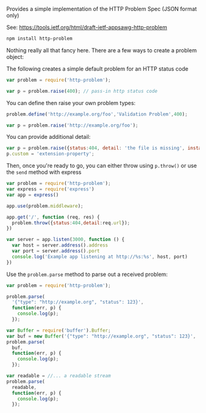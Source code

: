 Provides a simple implementation of the HTTP Problem Spec (JSON format only)

See: https://tools.ietf.org/html/draft-ietf-appsawg-http-problem

```bash
npm install http-problem
```

Nothing really all that fancy here. There are a few ways to create a problem object:

The following creates a simple default problem for an HTTP status code
```javascript
var problem = require('http-problem');

var p = problem.raise(400); // pass-in http status code
```

You can define then raise your own problem types:
```javascript
problem.define('http://example.org/foo','Validation Problem',400);

var p = problem.raise('http://example.org/foo');
```

You can provide additional detail:
```javascript
var p = problem.raise({status:404, detail: 'the file is missing', instance: 'http://example.org/foo'});
p.custom = 'extension-property';
```

Then, once you're ready to go, you can either throw using `p.throw()` or use the `send` method with express
```javascript
var problem = require('http-problem');
var express = require('express')
var app = express()

app.use(problem.middleware);

app.get('/', function (req, res) {
  problem.throw({status:404,detail:req.url});
})

var server = app.listen(3000, function () {
  var host = server.address().address
  var port = server.address().port
  console.log('Example app listening at http://%s:%s', host, port)
})
```

Use the `problem.parse` method to parse out a received problem:

```javascript
var problem = require('http-problem');

problem.parse(
  '{"type": "http://example.org", "status": 123}',
  function(err, p) {
    console.log(p);
  });

var Buffer = require('buffer').Buffer;
var buf = new Buffer('{"type": "http://example.org", "status": 123}', 'utf-8');
problem.parse(
  buf,
  function(err, p) {
    console.log(p);
  });

var readable = //... a readable stream
problem.parse(
  readable,
  function(err, p) {
    console.log(p);
  });
```


